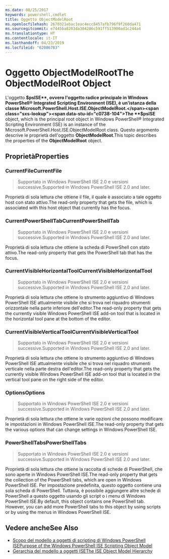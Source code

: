 ```yaml
---
ms.date: 08/25/2017
keywords: powershell,cmdlet
title: Oggetto ObjectModelRoot
ms.openlocfilehash: 2670321ebac1eac4ecc8457afb796f9f260da471
ms.sourcegitcommit: e7445ba8203da304286c591ff513900ad1c244a4
ms.translationtype: HT
ms.contentlocale: it-IT
ms.lasthandoff: 04/23/2019
ms.locfileid: "62086783"
---
```

# <a name="the-objectmodelroot-object"></a><span data-ttu-id="c0738-103">Oggetto ObjectModelRoot</span><span class="sxs-lookup"><span data-stu-id="c0738-103">The ObjectModelRoot Object</span></span>

<span data-ttu-id="c0738-104">L'oggetto **$psISE**, ovvero l'oggetto radice principale in Windows PowerShell® Integrated Scripting Environment (ISE), è un'istanza della classe Microsoft.PowerShell.Host.ISE.ObjectModelRoot.</span><span class="sxs-lookup"><span data-stu-id="c0738-104">The **$psISE** object, which is the principal root object in Windows PowerShell® Integrated Scripting Environment (ISE) is an instance of the Microsoft.PowerShell.Host.ISE.ObjectModelRoot class.</span></span>
<span data-ttu-id="c0738-105">Questo argomento descrive le proprietà dell'oggetto **ObjectModelRoot**.</span><span class="sxs-lookup"><span data-stu-id="c0738-105">This topic describes the properties of the **ObjectModelRoot** object.</span></span>

## <a name="properties"></a><span data-ttu-id="c0738-106">Proprietà</span><span class="sxs-lookup"><span data-stu-id="c0738-106">Properties</span></span>

### <a name="currentfile"></a><span data-ttu-id="c0738-107">CurrentFile</span><span class="sxs-lookup"><span data-stu-id="c0738-107">CurrentFile</span></span>

> <span data-ttu-id="c0738-108">Supportato in Windows PowerShell ISE 2.0 e versioni successive.</span><span class="sxs-lookup"><span data-stu-id="c0738-108">Supported in Windows PowerShell ISE 2.0 and later.</span></span>

<span data-ttu-id="c0738-109">Proprietà di sola lettura che ottiene il file, il quale è associato a tale oggetto host con stato attivo.</span><span class="sxs-lookup"><span data-stu-id="c0738-109">The read-only property that gets the file, which is associated with this host object that currently has the focus.</span></span>

### <a name="currentpowershelltab"></a><span data-ttu-id="c0738-110">CurrentPowerShellTab</span><span class="sxs-lookup"><span data-stu-id="c0738-110">CurrentPowerShellTab</span></span>

> <span data-ttu-id="c0738-111">Supportato in Windows PowerShell ISE 2.0 e versioni successive.</span><span class="sxs-lookup"><span data-stu-id="c0738-111">Supported in Windows PowerShell ISE 2.0 and later.</span></span>

<span data-ttu-id="c0738-112">Proprietà di sola lettura che ottiene la scheda di PowerShell con stato attivo.</span><span class="sxs-lookup"><span data-stu-id="c0738-112">The read-only property that gets the PowerShell tab that has the focus.</span></span>

### <a name="currentvisiblehorizontaltool"></a><span data-ttu-id="c0738-113">CurrentVisibleHorizontalTool</span><span class="sxs-lookup"><span data-stu-id="c0738-113">CurrentVisibleHorizontalTool</span></span>

> <span data-ttu-id="c0738-114">Supportato in Windows PowerShell ISE 2.0 e versioni successive.</span><span class="sxs-lookup"><span data-stu-id="c0738-114">Supported in Windows PowerShell ISE 2.0 and later.</span></span>

<span data-ttu-id="c0738-115">Proprietà di sola lettura che ottiene lo strumento aggiuntivo di Windows PowerShell ISE attualmente visibile che si trova nel riquadro strumenti orizzontale nella parte inferiore dell'editor.</span><span class="sxs-lookup"><span data-stu-id="c0738-115">The read-only property that gets the currently visible Windows PowerShell ISE add-on tool that is located in the horizontal tool pane at the bottom of the editor.</span></span>

### <a name="currentvisibleverticaltool"></a><span data-ttu-id="c0738-116">CurrentVisibleVerticalTool</span><span class="sxs-lookup"><span data-stu-id="c0738-116">CurrentVisibleVerticalTool</span></span>

> <span data-ttu-id="c0738-117">Supportato in Windows PowerShell ISE 2.0 e versioni successive.</span><span class="sxs-lookup"><span data-stu-id="c0738-117">Supported in Windows PowerShell ISE 2.0 and later.</span></span>

<span data-ttu-id="c0738-118">Proprietà di sola lettura che ottiene lo strumento aggiuntivo di Windows PowerShell ISE attualmente visibile che si trova nel riquadro strumenti verticale nella parte destra dell'editor.</span><span class="sxs-lookup"><span data-stu-id="c0738-118">The read-only property that gets the currently visible Windows PowerShell ISE add-on tool that is located in the vertical tool pane on the right side of the editor.</span></span>

### <a name="options"></a><span data-ttu-id="c0738-119">Options</span><span class="sxs-lookup"><span data-stu-id="c0738-119">Options</span></span>

> <span data-ttu-id="c0738-120">Supportato in Windows PowerShell ISE 2.0 e versioni successive.</span><span class="sxs-lookup"><span data-stu-id="c0738-120">Supported in Windows PowerShell ISE 2.0 and later.</span></span>

<span data-ttu-id="c0738-121">Proprietà di sola lettura che ottiene le varie opzioni che possono modificare le impostazioni in Windows PowerShell ISE.</span><span class="sxs-lookup"><span data-stu-id="c0738-121">The read-only property that gets the various options that can change settings in Windows PowerShell ISE.</span></span>

### <a name="powershelltabs"></a><span data-ttu-id="c0738-122">PowerShellTabs</span><span class="sxs-lookup"><span data-stu-id="c0738-122">PowerShellTabs</span></span>

> <span data-ttu-id="c0738-123">Supportato in Windows PowerShell ISE 2.0 e versioni successive.</span><span class="sxs-lookup"><span data-stu-id="c0738-123">Supported in Windows PowerShell ISE 2.0 and later.</span></span>

<span data-ttu-id="c0738-124">Proprietà di sola lettura che ottiene la raccolta di schede di PowerShell, che sono aperte in Windows PowerShell ISE.</span><span class="sxs-lookup"><span data-stu-id="c0738-124">The read-only property that gets the collection of the PowerShell tabs, which are open in Windows PowerShell ISE.</span></span> <span data-ttu-id="c0738-125">Per impostazione predefinita, questo oggetto contiene una sola scheda di PowerShell. Tuttavia, è possibile aggiungere altre schede di PowerShell a questo oggetto usando gli script o i menu di Windows PowerShell ISE.</span><span class="sxs-lookup"><span data-stu-id="c0738-125">By default, this object contains one PowerShell tab. However, you can add more PowerShell tabs to this object by using scripts or by using the menus in Windows PowerShell ISE.</span></span>

## <a name="see-also"></a><span data-ttu-id="c0738-126">Vedere anche</span><span class="sxs-lookup"><span data-stu-id="c0738-126">See Also</span></span>

- [<span data-ttu-id="c0738-127">Scopo del modello a oggetti di scripting di Windows PowerShell ISE</span><span class="sxs-lookup"><span data-stu-id="c0738-127">Purpose of the Windows PowerShell ISE Scripting Object Model</span></span>](Purpose-of-the-Windows-PowerShell-ISE-Scripting-Object-Model.md)
- [<span data-ttu-id="c0738-128">Gerarchia del modello a oggetti ISE</span><span class="sxs-lookup"><span data-stu-id="c0738-128">The ISE Object Model Hierarchy</span></span>](The-ISE-Object-Model-Hierarchy.md)